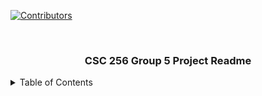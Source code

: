 


<!-- PROJECT SHIELDS -->
[![Contributors][contributors-shield]][contributors-url]


<br />
<div align="center">
    <h3 align="center">CSC 256 Group 5 Project Readme</h3>




</div>



<!-- TABLE OF CONTENTS -->
<details>
    <summary>Table of Contents</summary>
    <ol>
        <li><a>About the Project</a>
        </li>
    </ol>


</details>


<!-- ABOUT THE PROJECT -->










<!-- MARKDOWN LINKS & IMAGES -->
[contributors-shield]: https://img.shields.io/github/contributors/othneildrew/Best-README-Template.svg?style=for-the-badge
[contributors-url]: https://github.com/mssalstrom/CSC256_Group5_TestRepo/graphs/contributors